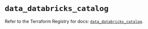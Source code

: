 # `data_databricks_catalog`

Refer to the Terraform Registry for docs: [`data_databricks_catalog`](https://registry.terraform.io/providers/databricks/databricks/1.51.0/docs/data-sources/catalog).
